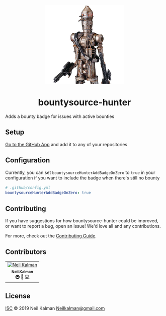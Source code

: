 <p align="center">
  <a href="https://github/apps/bountysource-hunter" target="blank"><img src="avatar.jpg" width="250" ></a>
  <h1 align="center">bountysource-hunter</h1>
</p>

Adds a bounty badge for issues with active bounties

## Setup

[Go to the GitHub App](https://github.com/apps/bountysource-hunter) and add it to any of your repositories

## Configuration

Currently, you can set `bountysourceHunterAddBadgeOnZero` to `true` in your configuration if you want to include the badge when there's still no bounty

```yml
# .github/config.yml
bountysourceHunterAddBadgeOnZero: true

```

## Contributing

If you have suggestions for how bountysource-hunter could be improved, or want to report a bug, open an issue! We'd love all and any contributions.

For more, check out the [Contributing Guide](CONTRIBUTING.md).

## Contributors

<!-- ALL-CONTRIBUTORS-LIST:START - Do not remove or modify this section -->
<!-- prettier-ignore -->
<table><tr><td align="center"><a href="https://github.com/Thatkookooguy"><img src="https://avatars0.githubusercontent.com/u/10427304?s=460&v=4" width="100px;" alt="Neil Kalman"/><br /><sub><b>Neil Kalman</b></sub></a><br /><a href="#infra-Thatkookooguy" title="Infrastructure (Hosting, Build-Tools, etc)">🚇</a> <a href="#design-Thatkookooguy" title="Design">🎨</a> <a href="https://github.com/kibibit/bountysource-hunter/commits?author=Thatkookooguy" title="Code">💻</a></td></tr></table>

<!-- ALL-CONTRIBUTORS-LIST:END -->

## License

[ISC](LICENSE) © 2019 Neil Kalman <Neilkalman@gmail.com>
